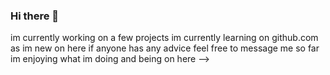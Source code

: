 ### Hi there 👋
im currently working on a few projects
im currently learning on github.com as im new on here
if anyone has any advice feel free to message me
so far im enjoying what im doing and being on here
-->
